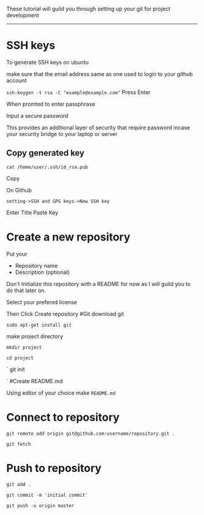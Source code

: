 These tutorial will guild you through setting up your git for project development

---

# SSH keys
To generate SSH keys on ubuntu

make sure that the email address same as one used to login to your github account

`
ssh-keygen -t rsa -C "example@example.com"
`
Press Enter

When promted to enter passphrase
 
Input a secure password
 
This provides an additional layer of security that require password incase your security bridge to your laptop or server

## Copy generated key 

`
cat /home/user/.ssh/id_rsa.pub
`

Copy

On Github 

`
 setting->SSH and GPG keys->New SSH key
`

Enter Title
Paste Key

# Create a new repository

Put your

- Repository name
- Description (optional)

Don't Initialize this repository with a README  for now as I will guild you to do that later on.

Select your prefered license 

Then Click Create repository
#Git
download git

`
sudo apt-get install git
`

make project directory

`
mkdir project
`

`
cd project
`

`
git init

`
#Create README.md

Using editor of your choice make `README.md`

# Connect to repository

`git remote add origin git@github.com:username/repository.git .`

`git fetch`

# Push to repository

`git add .`

`git commit -m 'initial commit'`

`git push -u origin master`




